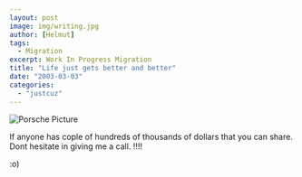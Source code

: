 ```yaml
---
layout: post
image: img/writing.jpg
author: [Helmut]
tags:
  - Migration
excerpt: Work In Progress Migration
title: "Life just gets better and better"
date: "2003-03-03"
categories: 
  - "justcuz"
---
```


![Porsche Picture](images/intro_foto1.jpg)

If anyone has cople of hundreds of thousands of dollars that you can share. Dont hesitate in giving me a call. !!!!

:o)
